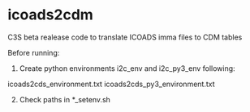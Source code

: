 # icoads2cdm
C3S beta realease code to translate ICOADS imma files to CDM tables

Before running:
  1) Create python environments i2c_env and i2c_py3_env following:

  icoads2cds_environment.txt
  icoads2cds_py3_environment.txt

  2) Check paths in *_setenv.sh
